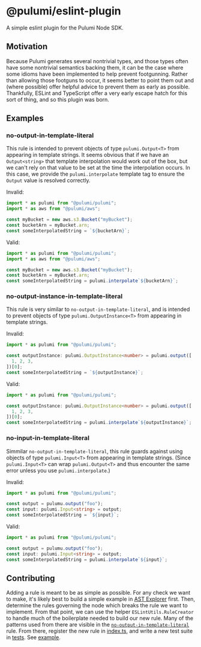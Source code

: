 # @pulumi/eslint-plugin

A simple eslint plugin for the Pulumi Node SDK.

## Motivation

Because Pulumi generates several nontrivial types, and those types often have some nontrivial semantics backing them, it can be the case where some idioms have been implemented to help prevent footgunning. Rather than allowing those footguns to occur, it seems better to point them out and (where possible) offer helpful advice to prevent them as early as possible. Thankfully, ESLint and TypeScript offer a very early escape hatch for this sort of thing, and so this plugin was born.

## Examples

### no-output-in-template-literal

This rule is intended to prevent objects of type `pulumi.Output<T>` from appearing in template strings. It seems obvious that if we have an `Output<string>` that template interpolation would work out of the box, but we can't rely on that value to be set at the time the interpolation occurs. In this case, we provide the `pulumi.interpolate` template tag to ensure the `Output` value is resolved correctly.

Invalid:

```typescript
import * as pulumi from "@pulumi/pulumi";
import * as aws from "@pulumi/aws";

const myBucket = new aws.s3.Bucket("myBucket");
const bucketArn = myBucket.arn;
const someInterpolatedString = `${bucketArn}`;
```

Valid:

```typescript
import * as pulumi from "@pulumi/pulumi";
import * as aws from "@pulumi/aws";

const myBucket = new aws.s3.Bucket("myBucket");
const bucketArn = myBucket.arn;
const someInterpolatedString = pulumi.interpolate`${bucketArn}`;
```

### no-output-instance-in-template-literal

This rule is very similar to `no-output-in-template-literal`, and is intended to prevent objects of type `pulumi.OutputInstance<T>` from appearing in template strings.

Invalid:

```typescript
import * as pulumi from "@pulumi/pulumi";

const outputInstance: pulumi.OutputInstance<number> = pulumi.output([
  1, 2, 3,
])[0];
const someInterpolatedString = `${outputInstance}`;
```

Valid:

```typescript
import * as pulumi from "@pulumi/pulumi";

const outputInstance: pulumi.OutputInstance<number> = pulumi.output([
  1, 2, 3,
])[0];
const someInterpolatedString = pulumi.interpolate`${outputInstance}`;
```

### no-input-in-template-literal

Simmilar `no-output-in-template-literal`, this rule guards against using  objects of type `pulumi.Input<T>` from appearing in template strings. (Since `pulumi.Input<T>` can wrap `pulumi.Output<T>` and thus encounter the same error unless you use `pulumi.interpolate`.) 

Invalid:

```typescript
import * as pulumi from "@pulumi/pulumi";

const output = pulumu.output("foo");
const input: pulumi.Input<string> = output;
const someInterpolatedString = `${input}`;
```

Valid:

```typescript
import * as pulumi from "@pulumi/pulumi";

const output = pulumu.output("foo");
const input: pulumi.Input<string> = output;
const someInterpolatedString = pulumi.interpolate`${input}`;
```

## Contributing

Adding a rule is meant to be as simple as possible. For any check we want to make, it's likely best to build a simple example in [AST Explorer](https://astexplorer.net/) first. Then, determine the rules governing the node which breaks the rule we want to implement. From that point, we can use the helper `ESLintUtils.RuleCreator` to handle much of the boilerplate needed to build our new rule. Many of the patterns used from there are visible in the [`no-output-in-template-literal`](./src/noOuputInTemplateLiterals.ts#13) rule. From there, register the new rule in [index.ts](src/index.ts), and write a new test suite in [tests](tests/). See [example](tests/noOutputTemplateLiteral.spec.ts).
